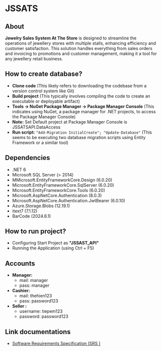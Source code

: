 # JSSATS
## About
**Jewelry Sales System At The Store** is designed to streamline the operations of jewellery stores with multiple stalls, enhancing efficiency and customer satisfaction. This solution handles everything from sales orders and invoicing to promotions and customer management, making it a tool for any jewellery retail business.
## How to create database?
-   **Clone code** (This likely refers to downloading the codebase from a version control system like Git)
-   **Build project** (This typically involves compiling the code to create an executable or deployable artifact)
-   **Tools -> NuGet Package Manager -> Package Manager Console** (This indicates using NuGet, a package manager for .NET projects, to access the Package Manager Console)
-   **Note:** Set Default project at Package Manager Console is JSSATSAPI.DataAccess
-   **Run script:** `"Add-Migration InitialCreate"; "Update-Database"` (This seems to be executing two database migration scripts using Entity Framework or a similar tool)
    
## Dependencies
- .NET 6
- Microsoft SQL Server (> 2014)
- MMicrosoft.EntityFrameworkCore.Design (6.0.20)
- Microsoft.EntityFrameworkCore.SqlServer (6.0.20)
- Microsoft.EntityFrameworkCore.Tools (6.0.20)
- Microsoft.AspNetCore.Authentication (8.0.3)
- Microsoft.AspNetCore.Authentication.JwtBearer (6.0.10)
- Azure.Storage.Blobs (12.19.1)
- itext7 (7.1.12)
- BarCode (2024.6.1)
## How to run project?
- Configuring Start Project as **"JSSAST_API"**
- Running the    Application (using Ctrl + F5)

## Accounts
- **Manager:**
  - mail: manager
  - pass: manager
- **Cashier:**
  - mail: thehien123
  - pass: password123
- **Seller :**
  - username: tiepem123
  - password: password123
## Link documentations
 - [Software Requirements Specification (SRS )](https://docs.google.com/document/d/1HRCr9ppF9nhWgyeuzUiu6FYKGWi1aRH2/edit?usp=sharing&ouid=107494017850993282534&rtpof=true&sd=true)
